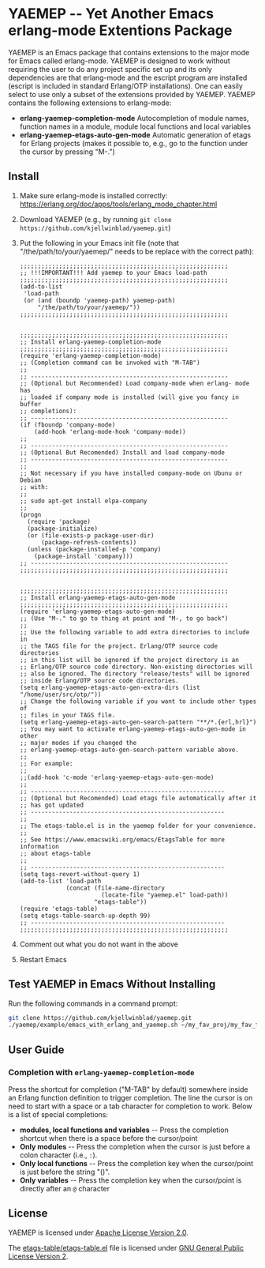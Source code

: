 
YAEMEP -- Yet Another Emacs erlang-mode Extentions Package
==========================================================

YAEMEP is an Emacs package that contains extensions to the major mode
for Emacs called erlang-mode. YAEMEP is designed to work without
requiring the user to do any project specific set up and its only
dependencies are that erlang-mode and the escript program are
installed (escript is included in standard Erlang/OTP
installations). One can easily select to use only a subset of the
extensions provided by YAEMEP. YAEMEP contains the following
extensions to erlang-mode:

* **erlang-yaemep-completion-mode** Autocompletion of module names,
  function names in a module, module local functions and local
  variables
* **erlang-yaemep-etags-auto-gen-mode** Automatic generation of etags
  for Erlang projects (makes it possible to, e.g., go to the function
  under the cursor by pressing "M-.")

Install
-------

1. Make sure erlang-mode is installed correctly:
   https://erlang.org/doc/apps/tools/erlang_mode_chapter.html
2. Download YAEMEP (e.g., by running `git clone https://github.com/kjellwinblad/yaemep.git`)
3. Put the following in your Emacs init file (note that
   "/the/path/to/your/yaemep/" needs to be replace with the correct path):

   ```elisp
   ;;;;;;;;;;;;;;;;;;;;;;;;;;;;;;;;;;;;;;;;;;;;;;;;;;;;;;;;;;;
   ;; !!!IMPORTANT!!! Add yaemep to your Emacs load-path
   ;;;;;;;;;;;;;;;;;;;;;;;;;;;;;;;;;;;;;;;;;;;;;;;;;;;;;;;;;;;
   (add-to-list
    'load-path
    (or (and (boundp 'yaemep-path) yaemep-path)
        "/the/path/to/your/yaemep/"))
   ;;;;;;;;;;;;;;;;;;;;;;;;;;;;;;;;;;;;;;;;;;;;;;;;;;;;;;;;;;;


   ;;;;;;;;;;;;;;;;;;;;;;;;;;;;;;;;;;;;;;;;;;;;;;;;;;;;;;;;;;;
   ;; Install erlang-yaemep-completion-mode
   ;;;;;;;;;;;;;;;;;;;;;;;;;;;;;;;;;;;;;;;;;;;;;;;;;;;;;;;;;;;
   (require 'erlang-yaemep-completion-mode)
   ;; (Completion command can be invoked with "M-TAB")
   ;;
   ;; --------------------------------------------------------
   ;; (Optional but Recommended) Load company-mode when erlang- mode has
   ;; loaded if company mode is installed (will give you fancy in buffer
   ;; completions):
   ;; --------------------------------------------------------
   (if (fboundp 'company-mode)
       (add-hook 'erlang-mode-hook 'company-mode))
   ;;
   ;; --------------------------------------------------------
   ;; (Optional But Recomended) Install and load company-mode
   ;; --------------------------------------------------------
   ;;
   ;; Not necessary if you have installed company-mode on Ubunu or Debian
   ;; with:
   ;;
   ;; sudo apt-get install elpa-company
   ;;
   (progn
     (require 'package)
     (package-initialize)
     (or (file-exists-p package-user-dir)
         (package-refresh-contents))
     (unless (package-installed-p 'company)
       (package-install 'company)))
   ;; --------------------------------------------------------
   ;;;;;;;;;;;;;;;;;;;;;;;;;;;;;;;;;;;;;;;;;;;;;;;;;;;;;;;;;;;


   ;;;;;;;;;;;;;;;;;;;;;;;;;;;;;;;;;;;;;;;;;;;;;;;;;;;;;;;;;;;
   ;; Install erlang-yaemep-etags-auto-gen-mode
   ;;;;;;;;;;;;;;;;;;;;;;;;;;;;;;;;;;;;;;;;;;;;;;;;;;;;;;;;;;;
   (require 'erlang-yaemep-etags-auto-gen-mode)
   ;; (Use "M-." to go to thing at point and "M-, to go back")
   ;;
   ;; Use the following variable to add extra directories to include in
   ;; the TAGS file for the project. Erlang/OTP source code directories
   ;; in this list will be ignored if the project directory is an
   ;; Erlang/OTP source code directory. Non-existing directories will
   ;; also be ignored. The directory "release/tests" will be ignored
   ;; inside Erlang/OTP source code directories.
   (setq erlang-yaemep-etags-auto-gen-extra-dirs (list "/home/user/src/otp/"))
   ;; Change the following variable if you want to include other types of
   ;; files in your TAGS file.
   (setq erlang-yaemep-etags-auto-gen-search-pattern "**/*.{erl,hrl}")
   ;; You may want to activate erlang-yaemep-etags-auto-gen-mode in other
   ;; major modes if you changed the
   ;; erlang-yaemep-etags-auto-gen-search-pattern variable above.
   ;;
   ;; For example:
   ;;
   ;;(add-hook 'c-mode 'erlang-yaemep-etags-auto-gen-mode)
   ;;
   ;; -------------------------------------------------------
   ;; (Optional but Recomended) Load etags file automatically after it
   ;; has got updated
   ;; -------------------------------------------------------
   ;;
   ;; The etags-table.el is in the yaemep folder for your convenience.
   ;;
   ;; See https://www.emacswiki.org/emacs/EtagsTable for more information
   ;; about etags-table
   ;;
   ;; -------------------------------------------------------
   (setq tags-revert-without-query 1)
   (add-to-list 'load-path
                (concat (file-name-directory
                          (locate-file "yaemep.el" load-path))
                        "etags-table"))
   (require 'etags-table)
   (setq etags-table-search-up-depth 99)
   ;; -------------------------------------------------------
   ;;;;;;;;;;;;;;;;;;;;;;;;;;;;;;;;;;;;;;;;;;;;;;;;;;;;;;;;;;;
   ```
3. Comment out what you do not want in the above
4. Restart Emacs


Test YAEMEP in Emacs Without Installing
---------------------------------------

Run the following commands in a command prompt:

```bash
git clone https://github.com/kjellwinblad/yaemep.git
./yaemep/example/emacs_with_erlang_and_yaemep.sh ~/my_fav_proj/my_fav_file.erl
```


User Guide
----------

### Completion with `erlang-yaemep-completion-mode`

Press the shortcut for completion ("M-TAB" by default) somewhere
inside an Erlang function definition to trigger completion. The line
the cursor is on need to start with a space or a tab character for
completion to work. Below is a list of special completions:

* **modules, local functions and variables** -- Press the completion
  shortcut when there is a space before the cursor/point
* **Only modules** -- Press the completion when the cursor is just before
  a colon character (i.e., `:`).
* **Only local functions** -- Press the completion key when the
  cursor/point is just before the string "()".
* **Only variables** -- Press the completion key when the cursor/point
  is directly after an `@` character


License
-------

YAEMEP is licensed under [Apache License Version 2.0](LICENSE.txt).

The [etags-table/etags-table.el](etags-table/etags-table.el) file is
licensed under [GNU General Public License Version
2](etags-table/LICENSE).
